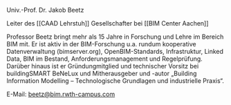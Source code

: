 Univ.-Prof. Dr. Jakob Beetz 

Leiter des [[CAAD Lehrstuh]]
Gesellschafter bei [[BIM Center Aachen]]

Professor Beetz bringt mehr als 15 Jahre in Forschung und Lehre im Bereich BIM mit. Er ist aktiv in der BIM-Forschung u.a. rundum kooperative Datenverwaltung (bimserver.org), OpenBIM-Standards, Infrastruktur, Linked Data, BIM im Bestand, Anforderungsmanagement und Regelprüfung. Darüber hinaus ist er Gründungmitglied und technischer Vorsitz bei buildingSMART BeNeLux und Mitherausgeber und -autor „Building Information Modelling – Technologische Grundlagen und industrielle Praxis“.

E-Mail: [beetz@bim.rwth-campus.com](mailto:beetz@bim.rwth-campus.com)